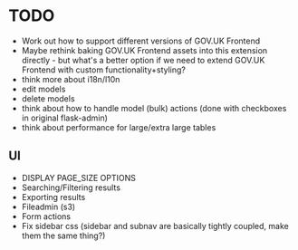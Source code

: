 # TODO

- Work out how to support different versions of GOV.UK Frontend
- Maybe rethink baking GOV.UK Frontend assets into this extension directly - but what's a better option if we need to extend GOV.UK Frontend with custom functionality+styling?
- think more about i18n/l10n
- edit models
- delete models
- think about how to handle model (bulk) actions (done with checkboxes in original flask-admin)
- think about performance for large/extra large tables

## UI

- DISPLAY PAGE_SIZE OPTIONS
- Searching/Filtering results
- Exporting results
- Fileadmin (s3)
- Form actions
- Fix sidebar css (sidebar and subnav are basically tightly coupled, make them the same thing?)
